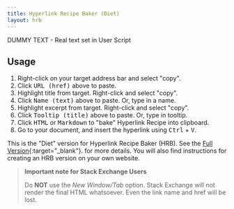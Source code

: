 ```yaml
---
title: Hyperlink Recipe Baker (Diet)
layout: hrb
---
```


<!-- Diet version - hrb.md - No buttons, search bar, footer, TCM or notes 
     Full version - hyperlink.md - All the bells and whistles
-->

<!-- The div below is populated by /assets/js/hrb.js -->
<div id="hrb_body">
<p> DUMMY TEXT - Real text set in User Script </p>
</div>

## Usage

1. Right-click on your target address bar and select "copy".
2. Click <kbd>URL (href)</kbd> above to paste.
3. Highlight title from target. Right-click and select "copy".
4. Click <kbd>Name (text)</kbd> above to paste. Or, type in a name.
5. Highlight excerpt from target. Right-click and select "copy".
6. Click <kbd>Tooltip (title)</kbd> above to paste. Or, type in tooltip.
7. Click <kbd>HTML</kbd> or <kbd>Markdown</kbd> to "bake" Hyperlink Recipe into clipboard.
8. Go to your document, and insert the hyperlink using <kbd>Ctrl</kbd> + <kbd>V</kbd>.

This is the "Diet" version for Hyperlink Recipe Baker (HRB). See the
[Full Version](https://pippim.github.io/programs/hyperlink.html# "Complete guide for using and installing Hyperlink Recipe Baker"){:target="_blank"}.
for more details. You will also find instructions for creating
an HRB version on your own website.

> **Important note for Stack Exchange Users**
>  
> Do **NOT** use the *New Window/Tab* option. Stack Exchange will 
> not render the final HTML whatsoever. Even the link name and
> href will be lost. 
